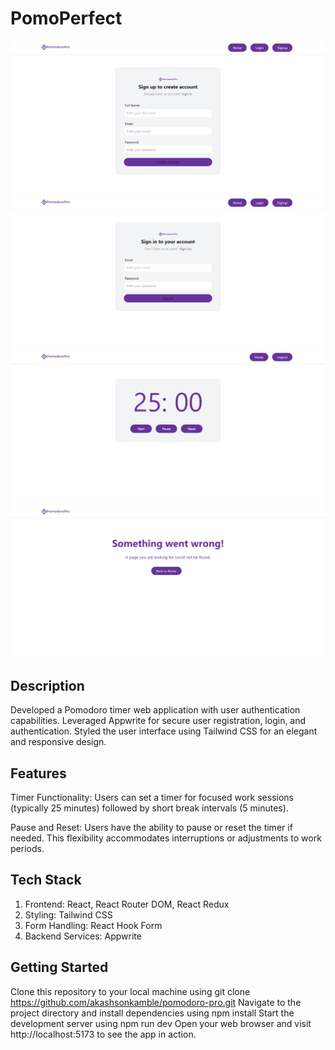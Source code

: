 # PomoPerfect

![Signup Page](./public/screenshot/signup.png)
![Signin Page](./public/screenshot/signin.png)
![Home Page](./public/screenshot/Home.png)
![Error Page](./public/screenshot/error.png)

## Description
Developed a Pomodoro timer web application with user authentication capabilities. Leveraged Appwrite for secure user registration, login, and authentication. Styled the user interface using Tailwind CSS for an elegant and responsive design. 

## Features
Timer Functionality: Users can set a timer for focused work sessions (typically 25 minutes) followed by short break intervals (5 minutes).

Pause and Reset: Users have the ability to pause or reset the timer if needed. This flexibility accommodates interruptions or adjustments to work periods.

## Tech Stack
1. Frontend: React, React Router DOM, React Redux
2. Styling: Tailwind CSS
3. Form Handling: React Hook Form
4. Backend Services: Appwrite

## Getting Started
Clone this repository to your local machine using git clone https://github.com/akashsonkamble/pomodoro-pro.git Navigate to the project directory and install dependencies using npm install Start the development server using npm run dev Open your web browser and visit http://localhost:5173 to see the app in action.
